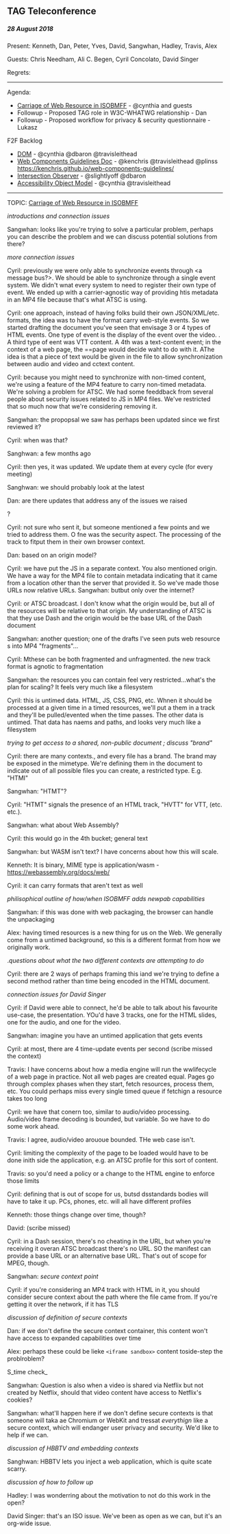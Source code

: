 ## TAG Teleconference
##### 28 August 2018

Present: Kenneth, Dan, Peter, Yves, David, Sangwhan, Hadley, Travis, Alex

Guests: Chris Needham, Ali C. Begen, Cyril Concolato, David Singer

Regrets:

---

Agenda:

* [Carriage of Web Resource in ISOBMFF](https://github.com/w3ctag/design-reviews/issues/285) - @cynthia and guests
* Followup - Proposed TAG role in W3C-WHATWG relationship - Dan
* Followup - Proposed workflow for privacy & security questionnaire - Lukasz


F2F Backlog
* [DOM](https://github.com/w3ctag/design-reviews/issues/229) - @cynthia @dbaron @travisleithead
* [Web Components Guidelines Doc](https://github.com/w3ctag/design-reviews/issues/227) - @kenchris @travisleithead @plinss https://kenchris.github.io/web-components-guidelines/
* [Intersection Observer](https://github.com/w3ctag/design-reviews/issues/197) - @slightlyoff @dbaron
* [Accessibility Object Model](https://github.com/w3ctag/design-reviews/issues/134) - @cynthia @travisleithead


---

TOPIC: [Carriage of Web Resource in ISOBMFF](https://github.com/w3ctag/design-reviews/issues/285)

_introductions and connection issues_

Sangwhan: looks like you're trying to solve a particular problem, perhaps you can describe the problem and we can discuss potential solutions from there?

_more connection issues_

Cyril: previously we were only able to synchronize events through <a message bus?>. We should be able to synchronize through a single event system. We didn't wnat every system to need to register their own type of event. We ended up with a carrier-agnostic way of providing htis metadata in an MP4 file because that's what ATSC is using.

Cyril: one approach, instead of having folks build their own JSON/XML/etc. formats, the idea was to have the format carry web-style events. So we started drafting the document you've seen that envisage 3 or 4 types of HTML events. One type of event is the display of the event over the video. <scribe missed second>. A third type of eent was VTT content. A 4th was a text-content event; in the context of a web page, the ==page would decide waht to do with it. AThe idea is that a piece of text would be given in the file to allow synchronization between audio and video and cctext content.
  
Cyril: because you might need to synchronize with non-timed content, we're using a feature of the MP4 feature to carry non-timed metadata. We're solving a problem for ATSC. We had some feeddback from several people about security issues related to JS in MP4 files. We've restricted that so much now that we're considering removing it.

Sangwhan: the propopsal we saw has perhaps been updated since we first reviewed it?

Cyril: when was that?

Sanghwan: a few months ago

Cyril: then yes, it was updated. We update them at every cycle (for every meeting)

Sanghwan: we should probably look at the latest

Dan: are there updates that address any of the issues we raised



?

Cyril: not sure who sent it, but someone mentioned a few points and we tried to address them. O fne was the security aspect. The processing of the track to fitput them in their own browser context.

Dan: based on an origin model?

Cyril: we have put the JS in a separate context. You also mentioned origin. We have a way for the MP4 file to contain metadata indicating that it came from a location other than the server that provided it. So we've made those URLs now relative URLs.
Sangwhan: butbut only over the internet?

Cyril: or ATSC broadcast. I don't know what the origin would be, but all of the resources will be relative to that origin. My understanding of ATSC is that they use Dash and the origin would be the base URL of the Dash document

Sangwhan: another question; one of the drafts I've seen puts web resource s into MP4 "fragments"...

Cyril: Mthese can be both fragmented and unfragmented. the new track format is agnotic to fragmentation

Sangwhan: the resources you can contain feel very restricted...what's the plan for scaling? It feels very much like a filesystem

Cyril: this is untimed data. HTML, JS, CSS, PNG, etc. Whnen it should be processed at a given time in a timed resources, we'll put a them in a track and they'll be pulled/evented when the time passes. The other data is untimed. That data has naems and paths, and looks very much like a filesystem

_trying to get access to a shared, non-public document  ; discuss "brand"_

Cyril: there are many contexts., and every file has a brand. The brand may be exposed in the mimetype. We're defining them in the document to indicate out of all possible files you can create, a restricted type. E.g. "HTMI"

Sangwhan: "HTMT"?

Cyril: "HTMT" signals the presence of an HTML track, "HVTT" for VTT,  (etc. etc.).

Sangwhan: what about Web Assembly?

Cyril: this would go in the 4th bucket; general text

Sangwhan: but WASM isn't text?  I have concerns about how this will scale.

Kenneth: It is binary, MIME type is application/wasm - https://webassembly.org/docs/web/

Cyril: it can carry formats that aren't text as well

_philisophical outline of how/when ISOBMFF adds newpab capabilities_

Sangwhan: if this was done with web packaging, the browser can handle the unpackaging

Alex: having timed resources is a new thing for us on the Web. We generally come from a untimed background, so this is a different format from how we originally work.

._questions about what the two different contexts are attempting to do_

Cyril: there are 2 ways of perhaps framing this iand we're trying to define a second method rather than time being encoded in the HTML document.

_connection issues for David Singer_

Cyril: if David were able to connect, he'd be able to talk about his favourite use-case, the presentation. YOu'd have 3 tracks, one for the HTML slides, one for the audio, and one for the video.

Sangwhan: imagine you have an untimed application that gets events 

Cyril: at most, there are 4 time-update events per second (scribe missed the context)

Travis: I have concerns about how a media engine will run the wwlifecycle of a web page in practice. Not all web pages are created equal. Pages go through complex phases when they start, fetch resources, process them, etc. You could perhaps miss every single timed queue if fetchign a resource takes too long

Cyril: we have that conern too, similar to audio/video processing. Audio/video frame decoding is bounded, but variable. So we have to do some work ahead.

Travis: I agree, audio/video arououe bounded. THe web case isn't.

Cyril: limiting the complexity of the page to be loaded would have to be done inith side the application, e.g. an ATSC profile for this sort of content.

Travis: so you'd need a policy or a change to the HTML engine to enforce those limits

Cyril: defining that is out of scope for us, butsd dsstandards bodies will have to take it up. PCs, phones, etc. will all have different profiles

Kenneth: those things change over time, though?

David: (scribe missed)

Cyril: in a Dash session, there's no cheating in the URL, but when you're receiving it overan ATSC broadcast there's no URL. SO the manifest can provide a base URL or an alternative base URL. That's out of scope for MPEG, though.

Sangwhan: _secure context point_

Cyril: if you're considering an MP4 track with HTML in it, you should consider secure context about the path where the file came from. If you're getting it over the network, if it has TLS

_discussion of definition of secure contexts_

Dan: if we don't define the secure context container, this content won't have access to expanded capabilities over time

Alex: perhaps these could be lieke `<iframe sandbox>` content toside-step the problroblem?

S_time check_

Sangwhan: Question is also when a video is shared via Netflix but not created by Netflix, should that video content have access to Netflix's cookies?

Sangwhan: what'll happen here if we don't define secure contexts is that someone will taka  ae Chromium or WebKit and tressat _everythign_ like a secure context, which will endanger user privacy and security. We'd like to help if we can.


_discussion of HBBTV and embedding contexts_

Sanghwan: HBBTV lets you inject a web application, which is quite scate scarry.

_discussion of how to follow up_

Hadley: I was wonderring about the motivation to not do this work in the open?

David Singer: that's an ISO issue. We've been as open as we can, but it's an org-wide issue.

